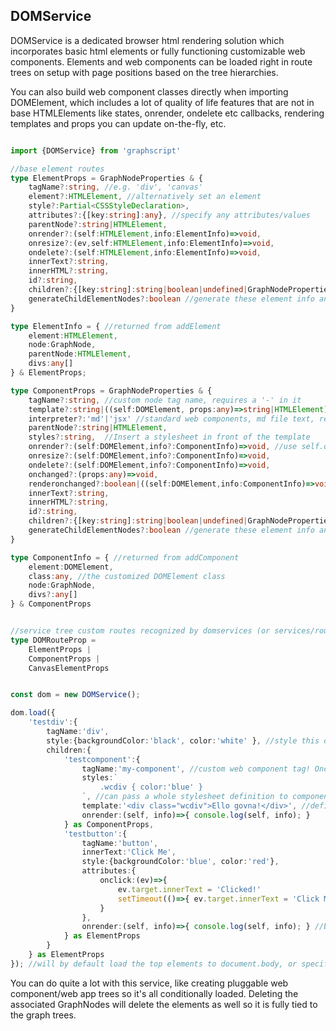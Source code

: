 ## DOMService

DOMService is a dedicated browser html rendering solution which incorporates basic html elements or fully functioning customizable web components. Elements and web components can be loaded right in route trees on setup with page positions based on the tree hierarchies. 

You can also build web component classes directly when importing DOMElement, which includes a lot of quality of life features that are not in base HTMLElements like states, onrender, ondelete etc callbacks, rendering templates and props you can update on-the-fly, etc.

``` ts

import {DOMService} from 'graphscript'

//base element routes
type ElementProps = GraphNodeProperties & {
    tagName?:string, //e.g. 'div', 'canvas'
    element?:HTMLElement, //alternatively set an element
    style?:Partial<CSSStyleDeclaration>,
    attributes?:{[key:string]:any}, //specify any attributes/values
    parentNode?:string|HTMLElement,
    onrender?:(self:HTMLElement,info:ElementInfo)=>void,
    onresize?:(ev,self:HTMLElement,info:ElementInfo)=>void,
    ondelete?:(self:HTMLElement,info:ElementInfo)=>void,
    innerText?:string,
    innerHTML?:string,
    id?:string,
    children?:{[key:string]:string|boolean|undefined|GraphNodeProperties|GraphNode|Graph|ComponentProps|ElementProps|CanvasElementProps},
    generateChildElementNodes?:boolean //generate these element info and graphnodes for every node in an element hierarchy
}

type ElementInfo = { //returned from addElement
    element:HTMLElement,
    node:GraphNode,
    parentNode:HTMLElement,
    divs:any[]
} & ElementProps;

type ComponentProps = GraphNodeProperties & {
    tagName?:string, //custom node tag name, requires a '-' in it 
    template?:string|((self:DOMElement, props:any)=>string|HTMLElement)|HTMLElement, //string or function that passes the modifiable props on the element (the graph node properties)
    interpreter?:'md'|'jsx' //standard web components, md file text, react jsx?
    parentNode?:string|HTMLElement,
    styles?:string,  //Insert a stylesheet in front of the template
    onrender?:(self:DOMElement,info?:ComponentInfo)=>void, //use self.querySelector to select nested elements without worrying about the rest of the page.
    onresize?:(self:DOMElement,info?:ComponentInfo)=>void,
    ondelete?:(self:DOMElement,info?:ComponentInfo)=>void,
    onchanged?:(props:any)=>void,
    renderonchanged?:boolean|((self:DOMElement,info:ComponentInfo)=>void), //set true to auto refresh the element render (it re-appends a new fragment in its container)
    innerText?:string,
    innerHTML?:string,
    id?:string,
    children?:{[key:string]:string|boolean|undefined|GraphNodeProperties|GraphNode|Graph|ComponentProps|ElementProps|CanvasElementProps},
    generateChildElementNodes?:boolean //generate these element info and graphnodes for every node in an element hierarchy
}

type ComponentInfo = { //returned from addComponent
    element:DOMElement,
    class:any, //the customized DOMElement class
    node:GraphNode,
    divs?:any[]
} & ComponentProps


//service tree custom routes recognized by domservices (or services/routers loading a domservice)
type DOMRouteProp = 
    ElementProps |
    ComponentProps |
    CanvasElementProps


const dom = new DOMService();

dom.load({
    'testdiv':{
        tagName:'div',
        style:{backgroundColor:'black', color:'white' }, //style this div using CSS objects
        children:{
            'testcomponent':{
                tagName:'my-component', //custom web component tag! Once one is created you can reuse it elsewhere in the tree as an element
                styles:`
                    .wcdiv { color:'blue' }
                `, //can pass a whole stylesheet definition to components
                template:'<div class="wcdiv">Ello govna!</div>', //defining a template will make this a webcomponent
                onrender:(self, info)=>{ console.log(self, info); }
            } as ComponentProps,
            'testbutton':{
                tagName:'button',
                innerText:'Click Me',
                style:{backgroundColor:'blue', color:'red'},
                attributes:{
                    onclick:(ev)=>{
                        ev.target.innerText = 'Clicked!'
                        setTimeout(()=>{ ev.target.innerText = 'Click Me'},2000)
                    }
                },
                onrender:(self, info)=>{ console.log(self, info); } //button onrender callback
            } as ElementProps
        }
    } as ElementProps
}); //will by default load the top elements to document.body, or specify dom.parentNode, or parentNode per element


```

You can do quite a lot with this service, like creating pluggable web component/web app trees so it's all conditionally loaded. Deleting the associated GraphNodes will delete the elements as well so it is fully tied to the graph trees.